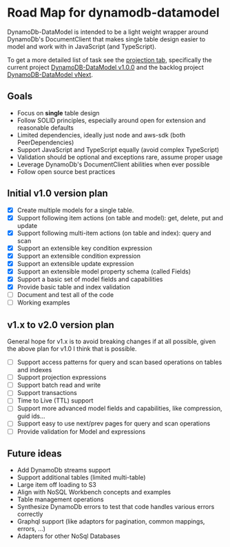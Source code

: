 # Road Map for dynamodb-datamodel

DynamoDb-DataModel is intended to be a light weight wrapper around DynamoDb's DocumentClient that makes single table design easier to model and work with in JavaScript (and TypeScript).

To get a more detailed list of task see the [projection tab](https://github.com/JasonCraftsCode/dynamodb-datamodel/projects), specifically the current project [DynamoDB-DataModel v1.0.0](https://github.com/JasonCraftsCode/dynamodb-datamodel/projects/2) and the backlog project [DynamoDB-DataModel vNext](https://github.com/JasonCraftsCode/dynamodb-datamodel/projects/3).

## Goals

- Focus on **single** table design
- Follow SOLID principles, especially around open for extension and reasonable defaults
- Limited dependencies, ideally just node and aws-sdk (both PeerDependencies)
- Support JavaScript and TypeScript equally (avoid complex TypeScript)
- Validation should be optional and exceptions rare, assume proper usage
- Leverage DynamoDb's DocumentClient abilities when ever possible
- Follow open source best practices

## Initial v1.0 version plan

- [x] Create multiple models for a single table.
- [x] Support following item actions (on table and model): get, delete, put and update
- [x] Support following multi-item actions (on table and index): query and scan
- [x] Support an extensible key condition expression
- [x] Support an extensible condition expression
- [x] Support an extensible update expression
- [x] Support an extensible model property schema (called Fields)
- [x] Support a basic set of model fields and capabilities
- [x] Provide basic table and index validation
- [ ] Document and test all of the code
- [ ] Working examples

## v1.x to v2.0 version plan

General hope for v1.x is to avoid breaking changes if at all possible, given the above plan for v1.0 I think that is possible.

- [ ] Support access patterns for query and scan based operations on tables and indexes
- [ ] Support projection expressions
- [ ] Support batch read and write
- [ ] Support transactions
- [ ] Time to Live (TTL) support
- [ ] Support more advanced model fields and capabilities, like compression, guid ids...
- [ ] Support easy to use next/prev pages for query and scan operations
- [ ] Provide validation for Model and expressions

## Future ideas

- Add DynamoDb streams support
- Support additional tables (limited multi-table)
- Large item off loading to S3
- Align with NoSQL Workbench concepts and examples
- Table management operations
- Synthesize DynamoDb errors to test that code handles various errors correctly
- Graphql support (like adaptors for pagination, common mappings, errors, ...)
- Adapters for other NoSql Databases
